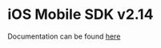 # iOS Mobile SDK v2.14

Documentation can be found [here](https://developers.sumsub.com/msdk/chatbot/)

